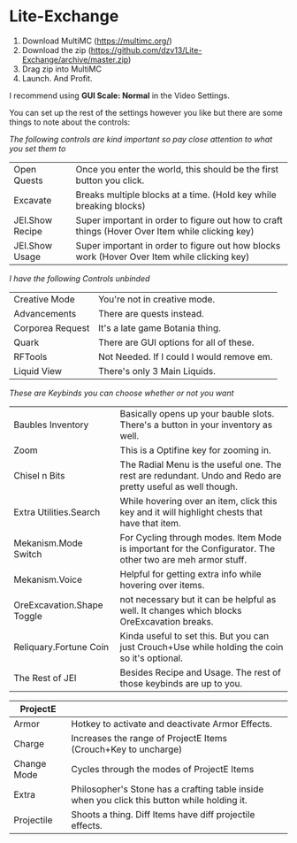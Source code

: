 # Lite-Exchange
1) Download MultiMC (https://multimc.org/)
2) Download the zip (https://github.com/dzv13/Lite-Exchange/archive/master.zip)
3) Drag zip into MultiMC
4) Launch. And Profit.


I recommend using **GUI Scale: Normal** in the Video Settings.

You can set up the rest of the settings however you like but there are some things to note about the controls:

_The following controls are kind important so pay close attention to what you set them to_

|||
|-|-|
|Open Quests|Once you enter the world, this should be the first button you click.|
|Excavate|Breaks multiple blocks at a time. (Hold key while breaking blocks)|
|JEI.Show Recipe|Super important in order to figure out how to craft things (Hover Over Item while clicking key)|
|JEI.Show Usage|Super important in order to figure out how blocks work (Hover Over Item while clicking key)|

_I have the following Controls unbinded_

|||
|-|-|
|Creative Mode|You're not in creative mode.|
|Advancements|There are quests instead.|
|Corporea Request|It's a late game Botania thing.|
|Quark|There are GUI options for all of these.|
|RFTools|Not Needed. If I could I would remove em.|
|Liquid View|There's only 3 Main Liquids.|

_These are Keybinds you can choose whether or not you want_

|||
|-|-|
|Baubles Inventory|Basically opens up your bauble slots. There's a button in your inventory as well.|
|Zoom|This is a Optifine key for zooming in.|
|Chisel n Bits|The Radial Menu is the useful one. The rest are redundant. Undo and Redo are pretty useful as well though.|
|Extra Utilities.Search|While hovering over an item, click this key and it will highlight chests that have that item.|
|Mekanism.Mode Switch|For Cycling through modes. Item Mode is important for the Configurator. The other two are meh armor stuff.|
|Mekanism.Voice|Helpful for getting extra info while hovering over items.|
|OreExcavation.Shape Toggle|not necessary but it can be helpful as well. It changes which blocks OreExcavation breaks.|
|Reliquary.Fortune Coin|Kinda useful to set this. But you can just Crouch+Use while holding the coin so it's optional.|
|The Rest of JEI|Besides Recipe and Usage. The rest of those keybinds are up to you.|

|ProjectE||
|---|---|
|Armor|Hotkey to activate and deactivate Armor Effects.|
|Charge|Increases the range of ProjectE Items (Crouch+Key to uncharge)|
|Change Mode|Cycles through the modes of ProjectE Items|
|Extra|Philosopher's Stone has a crafting table inside when you click this button while holding it.|
|Projectile|Shoots a thing. Diff Items have diff projectile effects.|